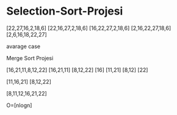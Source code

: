 # Selection-Sort-Projesi


[22,27,16,2,18,6]
[22,16,27,2,18,6]
[16,22,27,2,18,6]
[2,16,22,27,18,6]
[2,6,16,18,22,27]

avarage case

Merge Sort Projesi

[16,21,11,8,12,22]
[16,21,11] [8,12,22]
[16] [11,21] [8,12] [22]

[11,16,21] [8,12,22]

[8,11,12,16,21,22]

O=[nlogn]
